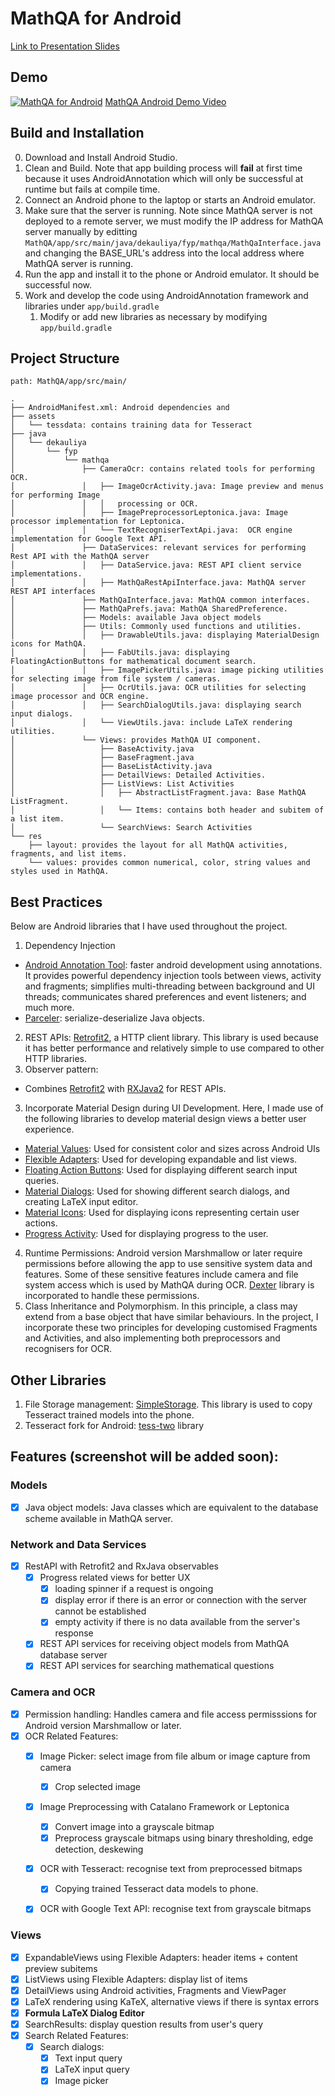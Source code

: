 # MathQA for Android

[Link to Presentation Slides](http://bit.ly/fyp_deka)

## Demo
[![MathQA for Android](http://i.imgur.com/TyZSJZe.gif)](https://www.youtube.com/watch?v=-ySJp6QnE3w)
[MathQA Android Demo Video](https://youtu.be/-ySJp6QnE3w)

## Build and Installation
0. Download and Install Android Studio.
1. Clean and Build. Note that app building process will **fail** at first time because it uses AndroidAnnotation which will only be successful at runtime but fails at compile time.
2. Connect an Android phone to the laptop or starts an Android emulator.
3. Make sure that the server is running. Note since MathQA server is not deployed to a remote server, we must modify the IP address for MathQA server manually by editting `MathQA/app/src/main/java/dekauliya/fyp/mathqa/MathQaInterface.java` and changing the BASE_URL's address into the local address where MathQA server is running.
4. Run the app and install it to the phone or Android emulator. It should be successful now.
5. Work and develop the code using AndroidAnnotation framework and libraries under `app/build.gradle`
    1. Modify or add new libraries as necessary by modifying `app/build.gradle`

## Project Structure
```
path: MathQA/app/src/main/

.
├── AndroidManifest.xml: Android dependencies and 
├── assets
│   └── tessdata: contains training data for Tesseract
├── java
│   └── dekauliya
│       └── fyp
│           └── mathqa
│               ├── CameraOcr: contains related tools for performing OCR.
│               │   ├── ImageOcrActivity.java: Image preview and menus for performing Image
│               │   │   processing or OCR.
│               │   ├── ImagePreprocessorLeptonica.java: Image processor implementation for Leptonica.
│               │   └── TextRecogniserTextApi.java:  OCR engine implementation for Google Text API.
│               ├── DataServices: relevant services for performing Rest API with the MathQA server
│               │   ├── DataService.java: REST API client service implementations.
│               │   ├── MathQaRestApiInterface.java: MathQA server REST API interfaces
│               ├── MathQaInterface.java: MathQA common interfaces.
│               ├── MathQaPrefs.java: MathQA SharedPreference.
│               ├── Models: available Java object models
│               ├── Utils: Commonly used functions and utilities.
│               │   ├── DrawableUtils.java: displaying MaterialDesign icons for MathQA.
│               │   ├── FabUtils.java: displaying FloatingActionButtons for mathematical document search.
│               │   ├── ImagePickerUtils.java: image picking utilities for selecting image from file system / cameras.
│               │   ├── OcrUtils.java: OCR utilities for selecting image processor and OCR engine.
│               │   ├── SearchDialogUtils.java: displaying search input dialogs.
│               │   └── ViewUtils.java: include LaTeX rendering utilities.
│               └── Views: provides MathQA UI component.
│                   ├── BaseActivity.java
│                   ├── BaseFragment.java
│                   ├── BaseListActivity.java
│                   ├── DetailViews: Detailed Activities.
│                   ├── ListViews: List Activities
│                   │   ├── AbstractListFragment.java: Base MathQA ListFragment.
│                   │   └── Items: contains both header and subitem of a list item.
│                   └── SearchViews: Search Activities
└── res
    ├── layout: provides the layout for all MathQA activities, fragments, and list items.
    └── values: provides common numerical, color, string values and styles used in MathQA.
```

## Best Practices
Below are Android libraries that I have used throughout the project.
1. Dependency Injection
  - [Android Annotation Tool](https://github.com/androidannotations): faster android development using annotations. It provides powerful dependency injection tools between views, activity and fragments; simplifies multi-threading between background and UI threads; communicates shared preferences and event listeners; and much more.
  - [Parceler](https://github.com/johncarl81/parceler): serialize-deserialize Java objects.
2. REST APIs: [Retrofit2](https://github.com/square/retrofit), a HTTP client library. This library is used because it has better performance and relatively simple to use compared to other HTTP libraries.
2. Observer pattern: 
  - Combines [Retrofit2](https://github.com/JakeWharton/retrofit2-rxjava2-adapter) with [RXJava2](https://github.com/ReactiveX/RxAndroid) for REST APIs.
3. Incorporate Material Design during UI Development. Here, I made use of the following libraries to develop material design views a better user experience.
  - [Material Values](https://github.com/AoDevBlue/MaterialValues): Used for consistent color and sizes across Android UIs
  - [Flexible Adapters](https://github.com/davideas/FlexibleAdapter/): Used for developing expandable and list views.
  - [Floating Action Buttons](https://github.com/Clans/FloatingActionButton): Used for displaying different search input queries.
  - [Material Dialogs](https://github.com/afollestad/material-dialogs): Used for showing different search dialogs, and creating LaTeX input editor.
  - [Material Icons](https://github.com/mikepenz/Android-Iconics): Used for displaying icons representing certain user actions.
  - [Progress Activity](https://github.com/vlonjatg/progress-activity): Used for displaying progress to the user.
4. Runtime Permissions: Android version Marshmallow or later require permissions before allowing the app to use sensitive system data and features. Some of these sensitive features include camera and file system access which is used by MathQA during OCR. [Dexter](https://github.com/Karumi/Dexter) library is incorporated to handle these permissions.
5. Class Inheritance and Polymorphism. In this principle, a class may extend from a base object that have similar behaviours. In the project, I incorporate these two principles for developing customised Fragments and Activities, and also implementing both preprocessors and recognisers for OCR.

## Other Libraries
1. File Storage management: [SimpleStorage](https://github.com/sromku/android-simple-storage). This library is used to copy Tesseract trained models into the phone.
2. Tesseract fork for Android: [tess-two](https://github.com/rmtheis/tess-two) library

## Features (screenshot will be added soon):
### Models
- [X] Java object models: Java classes which are equivalent to the database scheme available in MathQA server.

### Network and Data Services
- [X] RestAPI with Retrofit2 and RxJava observables
  - [X] Progress related views for better UX
    - [X] loading spinner if a request is ongoing
    - [X] display error if there is an error or connection with the server cannot be established
    - [X] empty activity if there is no data available from the server's response
  - [X] REST API services for receiving object models from MathQA database server
  - [X] REST API services for searching mathematical questions

### Camera and OCR
- [X] Permission handling: Handles camera and file access permisssions for Android version Marshmallow or later.
- [X] OCR Related Features:
  - [X] Image Picker: select image from file album or image capture from camera
    - [X] Crop selected image
  - [X] Image Preprocessing with Catalano Framework or Leptonica
    - [X] Convert image into a grayscale bitmap
    - [X] Preprocess grayscale bitmaps using binary thresholding, edge detection, deskewing
  - [X] OCR with Tesseract: recognise text from preprocessed bitmaps
    - [X] Copying trained Tesseract data models to phone.
  - [X] OCR with Google Text API: recognise text from grayscale bitmaps


### Views
- [X] ExpandableViews using Flexible Adapters: header items + content preview subitems
- [X] ListViews using Flexible Adapters: display list of items
- [X] DetailViews using Android activities, Fragments and ViewPager
- [X] LaTeX rendering using KaTeX, alternative views if there is syntax errors
- [X] **Formula LaTeX Dialog Editor**
- [X] SearchResults: display question results from user's query
- [X] Search Related Features:
  - [X] Search dialogs:
    - [X] Text input query
    - [X] LaTeX input query
    - [X] Image picker
